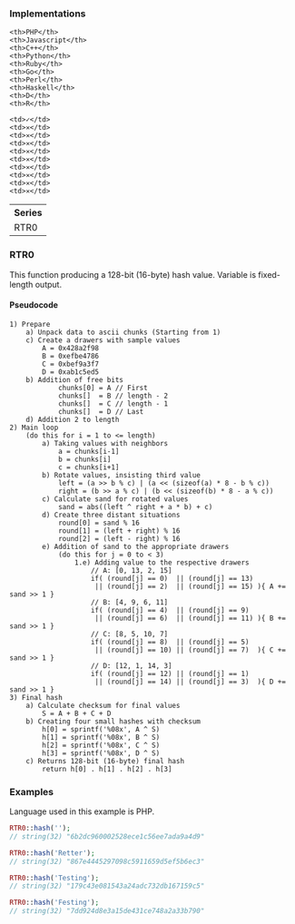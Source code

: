 ### Implementations

<table width="100%">
  <tr>
    <th width="100%">Series</th>
    
    <th>PHP</th>
    <th>Javascript</th>
    <th>C++</th>
    <th>Python</th>
    <th>Ruby</th>
    <th>Go</th>
    <th>Perl</th>
    <th>Haskell</th>
    <th>D</th>
    <th>R</th>
  </tr>
  <tr>
    <td>RTR0</td>
    
    <td>✓</td>
    <td>✕</td>
    <td>✕</td>
    <td>✕</td>
    <td>✕</td>
    <td>✕</td>
    <td>✕</td>
    <td>✕</td>
    <td>✕</td>
    <td>✕</td>
  </tr>
</table>

### RTR0

This function producing a 128-bit (16-byte) hash value. Variable is fixed-length output.

#### Pseudocode

```
1) Prepare
	a) Unpack data to ascii chunks (Starting from 1)
	c) Create a drawers with sample values
		A = 0x428a2f98
		B = 0xefbe4786
		C = 0xbef9a3f7
		D = 0xab1c5ed5
	b) Addition of free bits
		    chunks[0] = A // First
	        chunks[]  = B // length - 2
	        chunks[]  = C // length - 1
	        chunks[]  = D // Last
    d) Addition 2 to length
2) Main loop
	(do this for i = 1 to <= length)
		a) Taking values ​​with neighbors
			a = chunks[i-1]
			b = chunks[i]
			c = chunks[i+1]
		b) Rotate values, insisting third value
            left = (a >> b % c) | (a << (sizeof(a) * 8 - b % c))
            right = (b >> a % c) | (b << (sizeof(b) * 8 - a % c))
        c) Calculate sand for rotated values
        	sand = abs((left ^ right + a * b) + c)
        d) Create three distant situations
            round[0] = sand % 16
            round[1] = (left + right) % 16
            round[2] = (left - right) % 16
        e) Addition of sand to the appropriate drawers
        	(do this for j = 0 to < 3)
        		1.e) Adding value to the respective drawers
	                // A: [0, 13, 2, 15]
	                if( (round[j] == 0)  || (round[j] == 13) 
	                 || (round[j] == 2)  || (round[j] == 15) ){ A += sand >> 1 }
	                // B: [4, 9, 6, 11]
	                if( (round[j] == 4)  || (round[j] == 9)  
	                 || (round[j] == 6)  || (round[j] == 11) ){ B += sand >> 1 }
	                // C: [8, 5, 10, 7]
	                if( (round[j] == 8)  || (round[j] == 5)
	                 || (round[j] == 10) || (round[j] == 7)  ){ C += sand >> 1 }
	                // D: [12, 1, 14, 3]
	                if( (round[j] == 12) || (round[j] == 1)
	                 || (round[j] == 14) || (round[j] == 3)  ){ D += sand >> 1 }
3) Final hash
	a) Calculate checksum for final values
		S = A + B + C + D
    b) Creating four small hashes with checksum
        h[0] = sprintf('%08x', A ^ S)
        h[1] = sprintf('%08x', B ^ S)
        h[2] = sprintf('%08x', C ^ S)
        h[3] = sprintf('%08x', D ^ S)
    c) Returns 128-bit (16-byte) final hash
    	return h[0] . h[1] . h[2] . h[3]
```

### Examples

Language used in this example is PHP.

```php
RTR0::hash('');
// string(32) "6b2dc960002528ece1c56ee7ada9a4d9"

RTR0::hash('Retter');
// string(32) "867e4445297098c5911659d5ef5b6ec3"

RTR0::hash('Testing');
// string(32) "179c43e081543a24adc732db167159c5"

RTR0::hash('Festing');
// string(32) "7dd924d8e3a15de431ce748a2a33b790"
```

